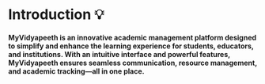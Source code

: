 <h1>Introduction 💡 </h1>

<h4><p><b>MyVidyapeeth</b> is an innovative academic management platform designed to simplify and enhance the learning experience for students, educators, and institutions. With an intuitive interface and powerful features, MyVidyapeeth ensures seamless communication, resource management, and academic tracking—all in one place. </p></h4>
